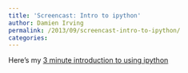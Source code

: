 ```yaml
---
title: 'Screencast: Intro to ipython'
author: Damien Irving
permalink: /2013/09/screencast-intro-to-ipython/
categories:
---
```

Here&#8217;s my <a href="http://www.screencast.com/t/JQQVXhNb" title="Intro to ipython" target="_blank">3 minute introduction to using ipython</a>
